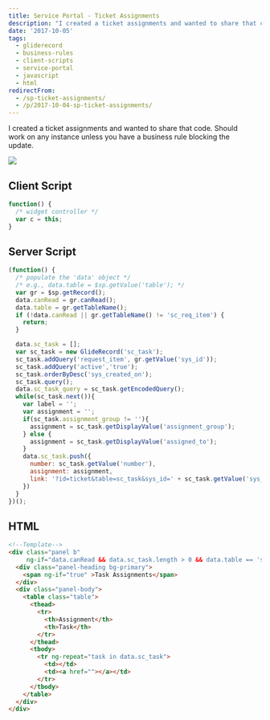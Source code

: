 ```yaml
---
title: Service Portal - Ticket Assignments
description: "I created a ticket assignments and wanted to share that code. Should\\\r\nwork on any instance unless you have a business rule blocking the\\\r\nupdate.\r\n\r\n\r\n\r\n!\r\n..."
date: '2017-10-05'
tags:
  - gliderecord
  - business-rules
  - client-scripts
  - service-portal
  - javascript
  - html
redirectFrom:
  - /sp-ticket-assignments/
  - /p/2017-10-04-sp-ticket-assignments/
---
```


<!--StartFragment-->

I created a ticket assignments and wanted to share that code. Should\
work on any instance unless you have a business rule blocking the\
update.

<!--EndFragment-->

![](/assets/images/sp-ticket-assignments.png)

## Client Script

```javascript
function() {
  /* widget controller */
  var c = this;
}
```

<!--EndFragment-->

## Server Script

```javascript
(function() {
  /* populate the 'data' object */
  /* e.g., data.table = $sp.getValue('table'); */
  var gr = $sp.getRecord();
  data.canRead = gr.canRead();
  data.table = gr.getTableName();
  if (!data.canRead || gr.getTableName() != 'sc_req_item') {
    return;
  }

  data.sc_task = [];
  var sc_task = new GlideRecord('sc_task');
  sc_task.addQuery('request_item', gr.getValue('sys_id'));
  sc_task.addQuery('active','true');
  sc_task.orderByDesc('sys_created_on');
  sc_task.query();
  data.sc_task_query = sc_task.getEncodedQuery();
  while(sc_task.next()){
    var label = '';
    var assignment = '';
    if(sc_task.assignment_group != ''){
      assignment = sc_task.getDisplayValue('assignment_group');
    } else {
      assignment = sc_task.getDisplayValue('assigned_to');
    }
    data.sc_task.push({
      number: sc_task.getValue('number'),
      assignment: assignment,
      link: '?id=ticket&table=sc_task&sys_id=' + sc_task.getValue('sys_id')
    })
  }
})();
```

## HTML

```html
<!--Template-->
<div class="panel b"
     ng-if="data.canRead && data.sc_task.length > 0 && data.table == 'sc_req_item'" >
  <div class="panel-heading bg-primary">
    <span ng-if="true" >Task Assignments</span>
  </div>
  <div class="panel-body">
    <table class="table">
      <thead>
        <tr>
          <th>Assignment</th>
          <th>Task</th>
        </tr>
      </thead>
      <tbody>
        <tr ng-repeat="task in data.sc_task">
          <td></td>
          <td><a href=""></a></td>
        </tr>
      </tbody>
    </table>
  </div>
</div>
```